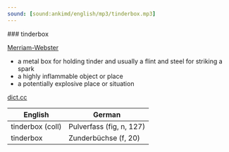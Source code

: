 ```yaml
---
sound: [sound:ankimd/english/mp3/tinderbox.mp3]
---
```


\### tinderbox

[Merriam-Webster](https://www.merriam-webster.com/dictionary/tinderbox)

- a metal box for holding tinder and usually a flint and steel for striking a spark
- a highly inflammable object or place
- a potentially explosive place or situation

[dict.cc](https://www.dict.cc/tinderbox)

| English        | German       |
| -------------- | ------------ |
| tinderbox (coll) | Pulverfass (fig, n, 127) |
| tinderbox | Zunderbüchse (f, 20) |
